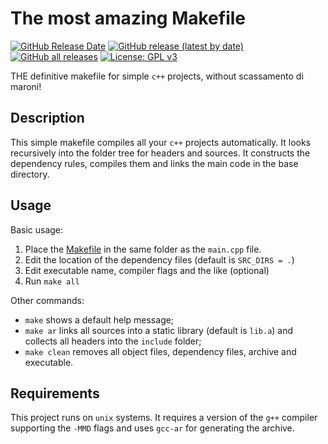 # The most amazing Makefile

[![GitHub Release Date](https://img.shields.io/github/release-date/t3n0/MostAmazingMakefile)](https://github.com/t3n0/MostAmazingMakefile/releases/latest)
[![GitHub release (latest by date)](https://img.shields.io/github/v/release/t3n0/MostAmazingMakefile)](https://github.com/t3n0/MostAmazingMakefile/releases/latest)
[![GitHub all releases](https://img.shields.io/github/downloads/t3n0/MostAmazingMakefile/total)](https://github.com/t3n0/MostAmazingMakefile/releases/latest)
[![License: GPL v3](https://img.shields.io/badge/License-GPLv3-blue.svg)](https://www.gnu.org/licenses/gpl-3.0)

THE definitive makefile for simple `c++` projects, without scassamento di maroni!

## Description
This simple makefile compiles all your `c++` projects automatically.
It looks recursively into the folder tree for headers and sources.
It constructs the dependency rules, compiles them and links the main code in the base directory.

## Usage
Basic usage:
1. Place the [Makefile](https://github.com/t3n0/MostAmazingMakefile/releases/latest) in the same folder as the `main.cpp` file.
2. Edit the location of the dependency files (default is `SRC_DIRS = .`)
3. Edit executable name, compiler flags and the like (optional)
4. Run `make all`

Other commands:
- `make` shows a default help message;
- `make ar` links all sources into a static library (default is `lib.a`) and collects all headers into the `include` folder;
- `make clean` removes all object files, dependency files, archive and executable.

## Requirements
This project runs on `unix` systems.
It requires a version of the `g++` compiler supporting the `-MMD` flags and uses `gcc-ar` for generating the archive.
